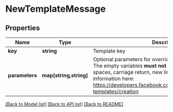# NewTemplateMessage

## Properties
Name | Type | Description | Notes
------------ | ------------- | ------------- | -------------
**key** | **string** | Template key | 
**parameters** | **map[string,string]** | Optional parameters for overriding template parameters. The empty variables **must not** contain four consecutive spaces, carriage return, new line or tabulations. More information here: https://developers.facebook.com/docs/whatsapp/message-templates/creation | [optional] 

[[Back to Model list]](../README.md#documentation-for-models) [[Back to API list]](../README.md#documentation-for-api-endpoints) [[Back to README]](../README.md)


